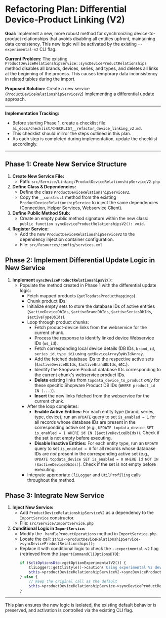 # Refactoring Plan: Differential Device-Product Linking (V2)

**Goal:** Implement a new, more robust method for synchronizing device-to-product relationships that avoids disabling all entities upfront, maintaining data consistency. This new logic will be activated by the existing `--experimental-v2` CLI flag.

**Current Problem:** The existing `ProductDeviceRelationshipService::syncDeviceProductRelationships` method disables all brands, devices, series, and types, and deletes all links at the beginning of the process. This causes temporary data inconsistency in related tables during the import.

**Proposed Solution:** Create a new service (`ProductDeviceRelationshipServiceV2`) implementing a differential update approach.

---

**Implementation Tracking:**

*   Before starting Phase 1, create a checklist file: `ai_docs/checklist/CHECKLIST__refactor_device_linking_v2.md`.
*   This checklist should mirror the steps outlined in this plan.
*   As each step is completed during implementation, update the checklist accordingly.

---

## Phase 1: Create New Service Structure

1.  **Create New Service File:**
    *   Path: `src/Service/Linking/ProductDeviceRelationshipServiceV2.php`
2.  **Define Class & Dependencies:**
    *   Define the class `ProductDeviceRelationshipServiceV2`.
    *   Copy the `__construct` method from the existing `ProductDeviceRelationshipService` to inject the same dependencies (Connection, Helper Services, Webservice Client).
3.  **Define Public Method Stub:**
    *   Create an empty public method signature within the new class: `public function syncDeviceProductRelationshipsV2(): void`.
4.  **Register Service:**
    *   Add the new `ProductDeviceRelationshipServiceV2` to the dependency injection container configuration.
    *   File: `src/Resources/config/services.xml`

## Phase 2: Implement Differential Update Logic in New Service

1.  **Implement `syncDeviceProductRelationshipsV2()`:**
    *   Populate the method created in Phase 1 with the differential update logic:
        *   Fetch mapped products (`getTopdataProductMappings`).
        *   Chunk product IDs.
        *   Initialize empty sets to store the database IDs of active entities (`$activeDeviceDbIds`, `$activeBrandDbIds`, `$activeSeriesDbIds`, `$activeTypeDbIds`).
        *   Loop through product chunks:
            *   Fetch product-device links from the webservice for the current chunk.
            *   Process the response to identify linked device Webservice IDs (`ws_id`).
            *   Fetch corresponding local device details (DB IDs, `brand_id`, `series_id`, `type_id`) using `getDeviceArrayByWsIdArray`.
            *   Add the fetched database IDs to the respective active sets (`$activeDeviceDbIds`, `$activeBrandDbIds`, etc.).
            *   Identify the Shopware Product database IDs corresponding to the current chunk's webservice product IDs.
            *   **Delete** existing links from `topdata_device_to_product` *only* for these specific Shopware Product DB IDs (`WHERE product_id IN (...)`).
            *   **Insert** the new links fetched from the webservice for the current chunk.
        *   After the loop completes:
            *   **Enable Active Entities:** For each entity type (brand, series, type, device), run an `UPDATE` query to set `is_enabled = 1` for all records whose database IDs are present in the corresponding active set (e.g., `UPDATE topdata_device SET is_enabled = 1 WHERE id IN ($activeDeviceDbIds)`). Check if the set is not empty before executing.
            *   **Disable Inactive Entities:** For each entity type, run an `UPDATE` query to set `is_enabled = 0` for all records whose database IDs are *not* present in the corresponding active set (e.g., `UPDATE topdata_device SET is_enabled = 0 WHERE id NOT IN ($activeDeviceDbIds)`). Check if the set is not empty before executing.
        *   Integrate appropriate `CliLogger` and `UtilProfiling` calls throughout the method.

## Phase 3: Integrate New Service

1.  **Inject New Service:**
    *   Add `ProductDeviceRelationshipServiceV2` as a dependency to the `ImportService` constructor.
    *   File: `src/Service/ImportService.php`
2.  **Conditional Logic in `ImportService`:**
    *   Modify the `_handleProductOperations` method in `ImportService.php`.
    *   Locate the call: `$this->productDeviceRelationshipService->syncDeviceProductRelationships();`
    *   Replace it with conditional logic to check the `--experimental-v2` flag (retrieved from the `ImportCommandCliOptionsDTO`):
        ```php
        if ($cliOptionsDto->getOptionExperimentalV2()) {
            CliLogger::getCliStyle()->caution('Using experimental V2 device linking logic!');
            $this->productDeviceRelationshipServiceV2->syncDeviceProductRelationshipsV2();
        } else {
            // Keep the original call as the default
            $this->productDeviceRelationshipService->syncDeviceProductRelationships();
        }
        ```

---

This plan ensures the new logic is isolated, the existing default behavior is preserved, and activation is controlled via the existing CLI flag.